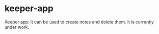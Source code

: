 # keeper-app
Keeper app: It can be used to create notes and delete them. It is currently under work.
